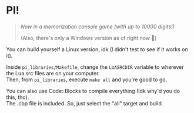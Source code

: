 # PI!  
 > *Now in a memorization console game (with up to 10000 digits!)*
 > 
 > (Also, there's only a Windows version as of right now 🤷)

You can build yourself a Linux version, idk (I didn't test to see if it works on it).

Inside `pi_libraries/Makefile`, change the `LUASRCDIR` variable to wherever the Lua src files are on your computer.  
Then, from `pi_libraries`, execute `make all` and you're good to go.

You can also use Code::Blocks to compile everything (Idk why'd you do this, tho).  
The .cbp file is included. So, just select the "all" target and build.
